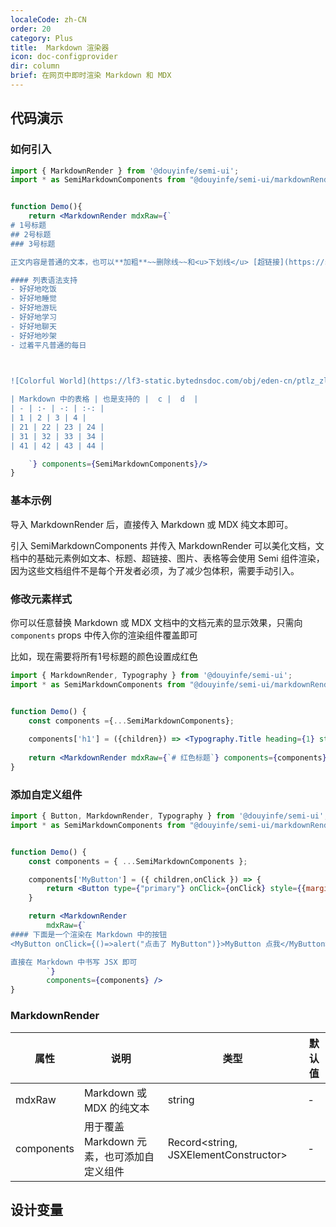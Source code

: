 ```yaml
---
localeCode: zh-CN
order: 20
category: Plus
title:  Markdown 渲染器
icon: doc-configprovider
dir: column
brief: 在网页中即时渲染 Markdown 和 MDX
---
```




## 代码演示

### 如何引入

```jsx live=true dir="column"
import { MarkdownRender } from '@douyinfe/semi-ui';
import * as SemiMarkdownComponents from "@douyinfe/semi-ui/markdownRender/components"


function Demo(){
    return <MarkdownRender mdxRaw={`
# 1号标题
## 2号标题
### 3号标题

正文内容是普通的文本，也可以**加粗**~~删除线~~和<u>下划线</u> [超链接](https://semi.design) 等 Markdown 与 HTML 的基本语法所支持的富文本

#### 列表语法支持
- 好好地吃饭
- 好好地睡觉
- 好好地游玩
- 好好地学习
- 好好地聊天
- 好好地吵架
- 过着平凡普通的每日 



![Colorful World](https://lf3-static.bytednsdoc.com/obj/eden-cn/ptlz_zlp/ljhwZthlaukjlkulzlp/root-web-sites/colorful.jpg)
    
| Markdown 中的表格 | 也是支持的 |  c |  d  |
| - | :- | -: | :-: |
| 1 | 2 | 3 | 4 |
| 21 | 22 | 23 | 24 |
| 31 | 32 | 33 | 34 |
| 41 | 42 | 43 | 44 |

    `} components={SemiMarkdownComponents}/>
}

```

### 基本示例
导入 MarkdownRender 后，直接传入 Markdown 或 MDX 纯文本即可。

引入 SemiMarkdownComponents 并传入 MarkdownRender 可以美化文档，文档中的基础元素例如文本、标题、超链接、图片、表格等会使用 Semi 组件渲染，因为这些文档组件不是每个开发者必须，为了减少包体积，需要手动引入。


### 修改元素样式

你可以任意替换 Markdown 或 MDX 文档中的文档元素的显示效果，只需向 `components` props 中传入你的渲染组件覆盖即可

比如，现在需要将所有1号标题的颜色设置成红色

```jsx live=true
import { MarkdownRender, Typography } from '@douyinfe/semi-ui';
import * as SemiMarkdownComponents from "@douyinfe/semi-ui/markdownRender/components"


function Demo() {
    const components ={...SemiMarkdownComponents};
    
    components['h1'] = ({children}) => <Typography.Title heading={1} style={{color:"var(--semi-color-danger)"}}>{children}</Typography.Title>
    
    return <MarkdownRender mdxRaw={`# 红色标题`} components={components} />
}


```


### 添加自定义组件

```jsx live=true
import { Button, MarkdownRender, Typography } from '@douyinfe/semi-ui';
import * as SemiMarkdownComponents from "@douyinfe/semi-ui/markdownRender/components"


function Demo() {
    const components = { ...SemiMarkdownComponents };

    components['MyButton'] = ({ children,onClick }) => {
        return <Button type={"primary"} onClick={onClick} style={{marginBottom:"12px"}}> {children} </Button>
    }

    return <MarkdownRender 
        mdxRaw={`
#### 下面是一个渲染在 Markdown 中的按钮
<MyButton onClick={()=>alert("点击了 MyButton")}>MyButton 点我</MyButton>

直接在 Markdown 中书写 JSX 即可
        `} 
        components={components} />
}


```


### MarkdownRender

| 属性         | 说明                         | 类型                                    | 默认值 |
|------------|----------------------------|---------------------------------------| --- |
| mdxRaw     | Markdown 或 MDX 的纯文本        | string                                | - |
| components | 用于覆盖 Markdown 元素，也可添加自定义组件 | Record<string, JSXElementConstructor> | - |

## 设计变量

<DesignToken/>

